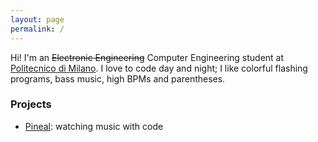 ```yaml
---
layout: page
permalink: /
---
```


Hi! I'm an <del>Electronic Engineering</del> Computer Engineering student at
[Politecnico di Milano](http://polimi.it). I love to code day and night; I like
colorful flashing programs, bass music, high BPMs and parentheses.


### Projects

* [Pineal](https://github.com/edne/pineal): watching music with code
